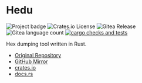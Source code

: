 # Hedu

![Project badge](https://img.shields.io/badge/language-Rust-blue.svg)
![Crates.io License](https://img.shields.io/crates/l/hedu)
![Gitea Release](https://img.shields.io/gitea/v/release/PlexSheep/hedu?gitea_url=https%3A%2F%2Fgit.cscherr.de)
![Gitea language count](https://img.shields.io/gitea/languages/count/PlexSheep/hedu?gitea_url=https%3A%2F%2Fgit.cscherr.de)
[![cargo checks and tests](https://github.com/PlexSheep/hedu/actions/workflows/cargo.yaml/badge.svg)](https://github.com/PlexSheep/hedu/actions/workflows/cargo.yaml)

Hex dumping tool written in Rust.

* [Original Repository](https://git.cscherr.de/PlexSheep/hedu)
* [GitHub Mirror](https://github.com/PlexSheep/hedu)
* [crates.io](https://crates.io/crates/hedu)
* [docs.rs](https://docs.rs/crate/hedu/)
